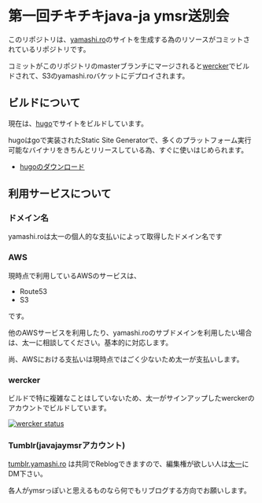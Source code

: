 # 第一回チキチキjava-ja ymsr送別会

このリポジトリは、[yamashi.ro](http://yamashi.ro)のサイトを生成する為のリソースがコミットされているリポジトリです。

コミットがこのリポジトリのmasterブランチにマージされると[wercker](http://wercker.com/)でビルドされて、S3のyamashi.roバケットにデプロイされます。

## ビルドについて

現在は、[hugo](http://hugo.spf13.com/)でサイトをビルドしています。

hugoはgoで実装されたStatic Site Generatorで、多くのプラットフォーム実行可能なバイナリをきちんとリリースしている為、すぐに使いはじめられます。

- [hugoのダウンロード](https://github.com/spf13/hugo/releases)

## 利用サービスについて

### ドメイン名
yamashi.roは太一の個人的な支払いによって取得したドメイン名です

### AWS

現時点で利用しているAWSのサービスは、

- Route53
- S3

です。

他のAWSサービスを利用したり、yamashi.roのサブドメインを利用したい場合は、太一に相談してください。基本的に対応します。

尚、AWSにおける支払いは現時点ではごく少ないため太一が支払いします。

### wercker
ビルドで特に複雑なことはしていないため、太一がサインアップしたwerckerのアカウントでビルドしています。

[![wercker status](https://app.wercker.com/status/cced3ae771ca44b7d9baa34331657cff/m "wercker status")](https://app.wercker.com/project/bykey/cced3ae771ca44b7d9baa34331657cff)


### Tumblr(javajaymsrアカウント)
[tumblr.yamashi.ro](http://tumblr.yamashi.ro) は共同でReblogできますので、編集権が欲しい人は[太一](http://twitter.com/ryushi)にDM下さい。

各人がymsrっぽいと思えるものなら何でもリブログする方向でお願いします。
